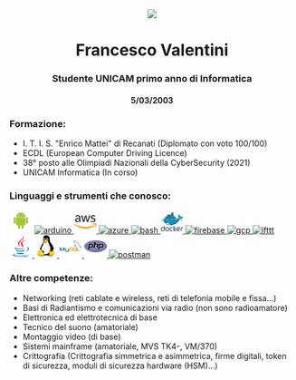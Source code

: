 <p align="center">
  <img align="center" src="https://lh3.googleusercontent.com/a/ALm5wu1oK44jm2sxrph5rFlex2wbvKX6zK3pSrYC2UUW=s506"></img>
</p>

<h1 align="center">Francesco Valentini</h1>
<h3 align="center">Studente UNICAM primo anno di Informatica</h3>
<h4 align="center">5/03/2003</h4>
<p>
  <h3 align="left">Formazione:</h3>
  <ul>
    <li>I. T. I. S. "Enrico Mattei" di Recanati (Diplomato con voto 100/100)</li>
    <li>ECDL (European Computer Driving Licence)</li>
    <li>38° posto alle Olimpiadi Nazionali della CyberSecurity (2021)</li>
    <li>UNICAM Informatica (In corso)</li>
  </ul>
</p>

<h3 align="left">Linguaggi e strumenti che conosco:</h3>
<p align="left"> 
  <a href="https://developer.android.com" target="_blank" rel="noreferrer"><img src="https://raw.githubusercontent.com/devicons/devicon/master/icons/android/android-original-wordmark.svg" alt="android" width="40" height="40"/></a> 
  <a href="https://www.arduino.cc/" target="_blank" rel="noreferrer"> <img src="https://cdn.worldvectorlogo.com/logos/arduino-1.svg" alt="arduino" width="40" height="40"/> </a> 
  <a href="https://aws.amazon.com" target="_blank" rel="noreferrer"> <img src="https://raw.githubusercontent.com/devicons/devicon/master/icons/amazonwebservices/amazonwebservices-original-wordmark.svg" alt="aws" width="40" height="40"/> </a> 
  <a href="https://azure.microsoft.com/en-in/" target="_blank" rel="noreferrer"> <img src="https://www.vectorlogo.zone/logos/microsoft_azure/microsoft_azure-icon.svg" alt="azure" width="40" height="40"/> </a> 
  <a href="https://www.gnu.org/software/bash/" target="_blank" rel="noreferrer"> <img src="https://www.vectorlogo.zone/logos/gnu_bash/gnu_bash-icon.svg" alt="bash" width="40" height="40"/> </a> 
  <a href="https://www.docker.com/" target="_blank" rel="noreferrer"> <img src="https://raw.githubusercontent.com/devicons/devicon/master/icons/docker/docker-original-wordmark.svg" alt="docker" width="40" height="40"/> </a> 
  <a href="https://firebase.google.com/" target="_blank" rel="noreferrer"> <img src="https://www.vectorlogo.zone/logos/firebase/firebase-icon.svg" alt="firebase" width="40" height="40"/> </a> 
  <a href="https://cloud.google.com" target="_blank" rel="noreferrer"> <img src="https://www.vectorlogo.zone/logos/google_cloud/google_cloud-icon.svg" alt="gcp" width="40" height="40"/> </a> 
  <a href="https://ifttt.com/" target="_blank" rel="noreferrer"> <img src="https://www.vectorlogo.zone/logos/ifttt/ifttt-ar21.svg" alt="ifttt" width="40" height="40"/> </a> 
  <a href="https://www.java.com" target="_blank" rel="noreferrer"> <img src="https://raw.githubusercontent.com/devicons/devicon/master/icons/java/java-original.svg" alt="java" width="40" height="40"/> </a> 
  <a href="https://www.linux.org/" target="_blank" rel="noreferrer"> <img src="https://raw.githubusercontent.com/devicons/devicon/master/icons/linux/linux-original.svg" alt="linux" width="40" height="40"/> </a> 
  <a href="https://www.mysql.com/" target="_blank" rel="noreferrer"> <img src="https://raw.githubusercontent.com/devicons/devicon/master/icons/mysql/mysql-original-wordmark.svg" alt="mysql" width="40" height="40"/> </a> 
  <a href="https://www.php.net" target="_blank" rel="noreferrer"> <img src="https://raw.githubusercontent.com/devicons/devicon/master/icons/php/php-original.svg" alt="php" width="40" height="40"/> </a> 
  <a href="https://postman.com" target="_blank" rel="noreferrer"> <img src="https://www.vectorlogo.zone/logos/getpostman/getpostman-icon.svg" alt="postman" width="40" height="40"/> </a> 
</p>

<p>
  <h3 align="left">Altre competenze:</h3>
  <ul>
    <li>Networking (reti cablate e wireless, reti di telefonia mobile e fissa...)</li>
    <li>Basi di Radiantismo e comunicazioni via radio (non sono radioamatore)</li>
    <li>Elettronica ed elettrotecnica di base</li>
    <li>Tecnico del suono (amatoriale)</li>
    <li>Montaggio video (di base)</li>
    <li>Sistemi mainframe (amatoriale, MVS TK4-, VM/370)</li>
    <li>Crittografia (Crittografia simmetrica e asimmetrica, firme digitali, token di sicurezza, moduli di sicurezza hardware (HSM)...)</li>
  </ul>
</p>

<!---
FrancescoValentini/FrancescoValentini is a ✨ special ✨ repository because its `README.md` (this file) appears on your GitHub profile.
You can click the Preview link to take a look at your changes.
--->
